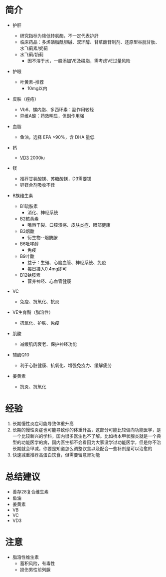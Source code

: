 # 简介

- 护肝
	- 研究指标为降低转氨酶，不一定代表护肝
	- 临床药品：多烯磷脂酰胆碱、双环醇、甘草酸苷制剂、还原型谷胱甘肽、水飞蓟素/奶蓟
	- 水飞蓟/奶蓟
		- 因不溶于水，一般添加VE及磷脂，需考虑VE过量风险
- 护眼
	- 叶黄素-推荐
		- 10mg以内
- 皮肤（痤疮）
	- Vb6、螺内脂、多西环素：副作用较轻
	- 异维A酸：药效明显，但副作用强
- 血脂
	- 鱼油，选择 EPA >90%，含 DHA 量低

- 钙
	- [VD3](https://www.douyin.com/search/D3?aweme_id=7507627392362761498&enter_from=recommend&gid=7507627392362761498&source=comment_named_entity_search) 2000iu
- 镁
	- 推荐甘氨酸镁、苏糖酸镁，D3需要镁
	- 锌镁合剂吸收不佳
- B族维生素
	- B1硫胺素
		- 消化、神经系统
	- B2核黄素
		- 嘴唇干裂、口腔溃疡、皮肤炎症、眼部健康
	- B3烟酸
		- 衍生物--烟酰胺
	- B6吡哆醇
		- 免疫
	- B9叶酸
		- 益于：生殖、心脑血管、神经系统、免疫
		- 每日摄入0.4mg即可
	- B12钴胺素
		- 营养神经、心血管健康
- VC
	- 免疫、抗氧化、抗炎
- VE生育酚（脂溶性）
	- 抗氧化、护肤、免疫
- 肌酸
	- 减缓肌肉衰老、保护神经功能
- 辅酶Q10
	- 利于心脏健康、抗氧化、增强免疫力、缓解疲劳
- 姜黄素
	- 抗炎、抗氧化

# 经验

1. 长期慢性炎症可能导致体重升高
2. 长期的慢性炎症也可能导致你的体重升高，这部分可能比较偏向功能医学，是一个比较新兴的学科，国内很多医生也不了解。比如桥本甲状腺炎就是一个典型的功能医学的病，国内医生都不会看因为大家没学过功能医学，但是你不治长期就会甲减，你要是知道怎么调整饮食以及配合一些补剂是可以治愈的
3. 快速减重推荐高蛋白饮食，但需要留意肾功能

# 总结建议

- 善存28复合维生素
- 鱼油
- 姜黄素
- VB
- VC
- VD3

# 注意

- 脂溶性维生素
	- 蓄积风险，有毒性
	- 损伤男性前列腺